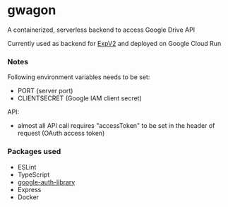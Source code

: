 # gwagon
A containerized, serverless backend to access Google Drive API

Currently used as backend for [ExpV2](https://github.com/jaks024/expv2) and deployed on Google Cloud Run

### Notes
Following environment variables needs to be set:
- PORT (server port)
- CLIENTSECRET (Google IAM client secret)

API:
- almost all API call requires "accessToken" to be set in the header of request (OAuth access token) 

### Packages used
- ESLint
- TypeScript
- [google-auth-library](https://www.npmjs.com/package/google-auth-library)
- Express
- Docker
